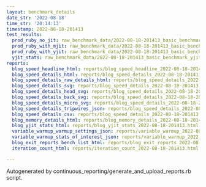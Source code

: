 ```yaml
---
layout: benchmark_details
date_str: '2022-08-18'
time_str: '20:14:13'
timestamp: 2022-08-18-201413
test_results:
  prod_ruby_no_jit: raw_benchmark_data/2022-08-18-201413_basic_benchmark_prod_ruby_no_jit.json
  prod_ruby_with_mjit: raw_benchmark_data/2022-08-18-201413_basic_benchmark_prod_ruby_with_mjit.json
  prod_ruby_with_yjit: raw_benchmark_data/2022-08-18-201413_basic_benchmark_prod_ruby_with_yjit.json
  yjit_stats: raw_benchmark_data/2022-08-18-201413_basic_benchmark_yjit_stats.json
reports:
  blog_speed_headline_html: reports/blog_speed_headline_2022-08-18-201413.html
  blog_speed_details_html: reports/blog_speed_details_2022-08-18-201413.html
  blog_speed_details_raw_details_html: reports/blog_speed_details_2022-08-18-201413.raw_details.html
  blog_speed_details_svg: reports/blog_speed_details_2022-08-18-201413.svg
  blog_speed_details_head_svg: reports/blog_speed_details_2022-08-18-201413.head.svg
  blog_speed_details_back_svg: reports/blog_speed_details_2022-08-18-201413.back.svg
  blog_speed_details_micro_svg: reports/blog_speed_details_2022-08-18-201413.micro.svg
  blog_speed_details_tripwires_json: reports/blog_speed_details_2022-08-18-201413.tripwires.json
  blog_speed_details_csv: reports/blog_speed_details_2022-08-18-201413.csv
  blog_memory_details_html: reports/blog_memory_details_2022-08-18-201413.html
  blog_yjit_stats_html: reports/blog_yjit_stats_2022-08-18-201413.html
  variable_warmup_warmup_settings_json: reports/variable_warmup_2022-08-18-201413.warmup_settings.json
  variable_warmup_stats_of_interest_json: reports/variable_warmup_2022-08-18-201413.stats_of_interest.json
  blog_exit_reports_bench_list_html: reports/blog_exit_reports_2022-08-18-201413.bench_list.html
  iteration_count_html: reports/iteration_count_2022-08-18-201413.html

---
```

Autogenerated by continuous_reporting/generate_and_upload_reports.rb script.
